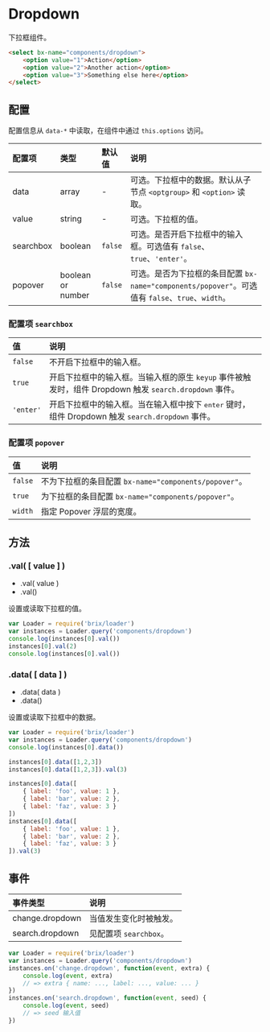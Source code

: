 # Dropdown

下拉框组件。

```html
<select bx-name="components/dropdown">
    <option value="1">Action</option>
    <option value="2">Another action</option>
    <option value="3">Something else here</option>
</select>
```

## 配置

配置信息从 `data-*` 中读取，在组件中通过 `this.options` 访问。

配置项    | 类型              | 默认值  | 说明
:-------- | :---------------- | :------ | :----------
data      | array             | -       | 可选。下拉框中的数据。默认从子节点 `<optgroup>` 和 `<option>` 读取。
value     | string            | -       | 可选。下拉框的值。
searchbox | boolean           | `false` | 可选。是否开启下拉框中的输入框。可选值有 `false`、`true`、`'enter'`。
popover   | boolean or number | `false` | 可选。是否为下拉框的条目配置 `bx-name="components/popover"`。可选值有 `false`、`true`、`width`。

### 配置项 `searchbox`

值        | 说明
:-------- | :----------
`false`   | 不开启下拉框中的输入框。
`true`    | 开启下拉框中的输入框。当输入框的原生 `keyup` 事件被触发时，组件 Dropdown 触发 `search.dropdown` 事件。
`'enter'` | 开启下拉框中的输入框。当在输入框中按下 <kbd>enter</kbd> 键时，组件 Dropdown 触发 `search.dropdown` 事件。

### 配置项 `popover`

值      | 说明
:------ | :----------
`false` | 不为下拉框的条目配置 `bx-name="components/popover"`。
`true`  | 为下拉框的条目配置 `bx-name="components/popover"`。
`width` | 指定 Popover 浮层的宽度。


## 方法

### .val( [ value ] )

* .val( value )
* .val()

设置或读取下拉框的值。

```js
var Loader = require('brix/loader')
var instances = Loader.query('components/dropdown')
console.log(instances[0].val())
instances[0].val(2)
console.log(instances[0].val())
```

### .data( [ data ] )

* .data( data )
* .data()

设置或读取下拉框中的数据。

```js
var Loader = require('brix/loader')
var instances = Loader.query('components/dropdown')
console.log(instances[0].data())

instances[0].data([1,2,3])
instances[0].data([1,2,3]).val(3)

instances[0].data([
    { label: 'foo', value: 1 },
    { label: 'bar', value: 2 },
    { label: 'faz', value: 3 }
])
instances[0].data([
    { label: 'foo', value: 1 },
    { label: 'bar', value: 2 },
    { label: 'faz', value: 3 }
]).val(3)
```

## 事件

事件类型        | 说明
:-------------- | :----------
change.dropdown | 当值发生变化时被触发。
search.dropdown | 见配置项 `searchbox`。

```js
var Loader = require('brix/loader')
var instances = Loader.query('components/dropdown')
instances.on('change.dropdown', function(event, extra) {
    console.log(event, extra)
    // => extra { name: ..., label: ..., value: ... }
})
instances.on('search.dropdown', function(event, seed) {
    console.log(event, seed)
    // => seed 输入值
})
```
